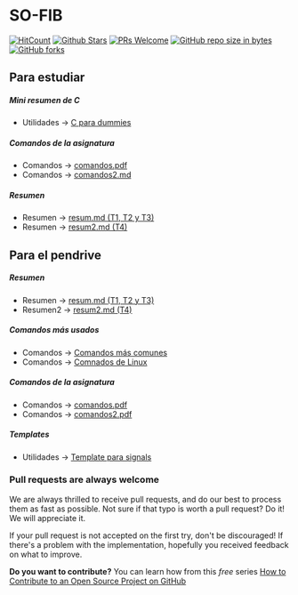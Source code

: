 # SO-FIB
[![HitCount](http://hits.dwyl.io/mrrobb/SO-FIB.svg)]()
[![Github Stars](http://githubbadges.com/star.svg?user=mrrobb&repo=SO-FIB&style=flat&color=fff&background=000)](https://github.com/MrRobb/SO-FIB)
[![PRs Welcome](https://img.shields.io/badge/PRs-welcome-brightgreen.svg?style=flat-square)](https://egghead.io/courses/how-to-contribute-to-an-open-source-project-on-github)
[![GitHub repo size in bytes](https://img.shields.io/github/repo-size/mrrobb/SO-FIB.svg)](https://github.com/MrRobb/SO-FIB)
[![GitHub forks](https://img.shields.io/github/forks/mrrobb/SO-FIB.svg?style=social&label=Fork)](https://github.com/MrRobb/SO-FIB/fork)

## Para estudiar

##### Mini resumen de C
- Utilidades -> [C para dummies](https://github.com/MrRobb/SO-FIB/blob/master/Utilidades/C%20para%20dummies.md)

##### Comandos de la asignatura
- Comandos -> [comandos.pdf](https://github.com/MrRobb/SO-FIB/blob/master/comandos/comandos.pdf)
- Comandos -> [comandos2.md](https://github.com/MrRobb/SO-FIB/blob/master/comandos/comandos2.pdf)

##### Resumen
- Resumen -> [resum.md (T1, T2 y T3)](https://github.com/MrRobb/SO-FIB/blob/master/Resumen/resum.md)
- Resumen -> [resum2.md (T4)](https://github.com/MrRobb/SO-FIB/blob/master/Resumen/resum2.md)

## Para el pendrive

##### Resumen
- Resumen -> [resum.md (T1, T2 y T3)](https://github.com/MrRobb/SO-FIB/blob/master/Resumen/resum.md)
- Resumen2 -> [resum2.md (T4)](https://github.com/MrRobb/SO-FIB/blob/master/Resumen/resum2.md)

##### Comandos más usados
- Comandos -> [Comandos más comunes](https://github.com/MrRobb/SO-FIB/tree/master/comandos/common_pdf)
- Comandos -> [Comnados de Linux](https://github.com/MrRobb/SO-FIB/tree/master/comandos/linux_pdf)

##### Comandos de la asignatura
- Comandos -> [comandos.pdf](https://github.com/MrRobb/SO-FIB/blob/master/comandos/comandos.pdf)
- Comandos -> [comandos2.pdf](https://github.com/MrRobb/SO-FIB/blob/master/comandos/comandos2.pdf)

##### Templates
- Utilidades -> [Template para signals](https://github.com/MrRobb/SO-FIB/blob/master/Utilidades/signals_template.c)

### Pull requests are always welcome

We are always thrilled to receive pull requests, and do our best to
process them as fast as possible. Not sure if that typo is worth a pull
request? Do it! We will appreciate it.

If your pull request is not accepted on the first try, don't be
discouraged! If there's a problem with the implementation, hopefully you
received feedback on what to improve.


**Do you want to contribute?** You can learn how from this *free* series [How to Contribute to an Open Source Project on GitHub](https://egghead.io/series/how-to-contribute-to-an-open-source-project-on-github)
